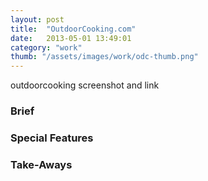 ```yaml
---
layout: post
title:  "OutdoorCooking.com"
date:   2013-05-01 13:49:01
category: "work"
thumb: "/assets/images/work/odc-thumb.png"
---
```



outdoorcooking screenshot and link  

### Brief

### Special Features

### Take-Aways